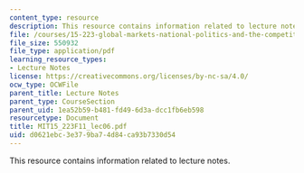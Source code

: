 ```yaml
---
content_type: resource
description: This resource contains information related to lecture notes.
file: /courses/15-223-global-markets-national-politics-and-the-competitive-advantage-of-firms-fall-2011/d0621ebc3e379ba74d84ca93b7330d54_MIT15_223F11_lec06.pdf
file_size: 550932
file_type: application/pdf
learning_resource_types:
- Lecture Notes
license: https://creativecommons.org/licenses/by-nc-sa/4.0/
ocw_type: OCWFile
parent_title: Lecture Notes
parent_type: CourseSection
parent_uid: 1ea52b59-b481-fd49-6d3a-dcc1fb6eb598
resourcetype: Document
title: MIT15_223F11_lec06.pdf
uid: d0621ebc-3e37-9ba7-4d84-ca93b7330d54
---
```

This resource contains information related to lecture notes.